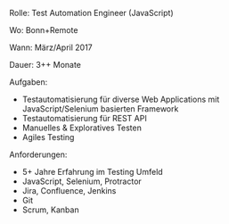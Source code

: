 Rolle: Test Automation Engineer (JavaScript)

Wo: Bonn+Remote 

Wann: März/April 2017

Dauer: 3++ Monate

Aufgaben:

- Testautomatisierung für diverse Web Applications mit JavaScript/Selenium basierten Framework
- Testautomatisierung für REST API 
- Manuelles & Exploratives Testen
- Agiles Testing

Anforderungen:

- 5+ Jahre Erfahrung im Testing Umfeld
- JavaScript, Selenium, Protractor
- Jira, Confluence, Jenkins
- Git
- Scrum, Kanban
